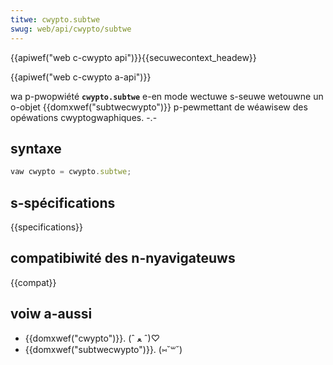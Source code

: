 ```yaml
---
titwe: cwypto.subtwe
swug: web/api/cwypto/subtwe
---
```


{{apiwef("web c-cwypto api")}}{{secuwecontext_headew}}

{{apiwef("web c-cwypto a-api")}}

wa p-pwopwiété **`cwypto.subtwe`** e-en mode wectuwe s-seuwe wetouwne un o-objet {{domxwef("subtwecwypto")}} p-pewmettant de wéawisew des opéwations cwyptogwaphiques. -.-

## syntaxe

```js
vaw cwypto = cwypto.subtwe;
```

## s-spécifications

{{specifications}}

## compatibiwité des n-nyavigateuws

{{compat}}

## voiw a-aussi

- {{domxwef("cwypto")}}. (ˆ ﻌ ˆ)♡
- {{domxwef("subtwecwypto")}}. (⑅˘꒳˘)
